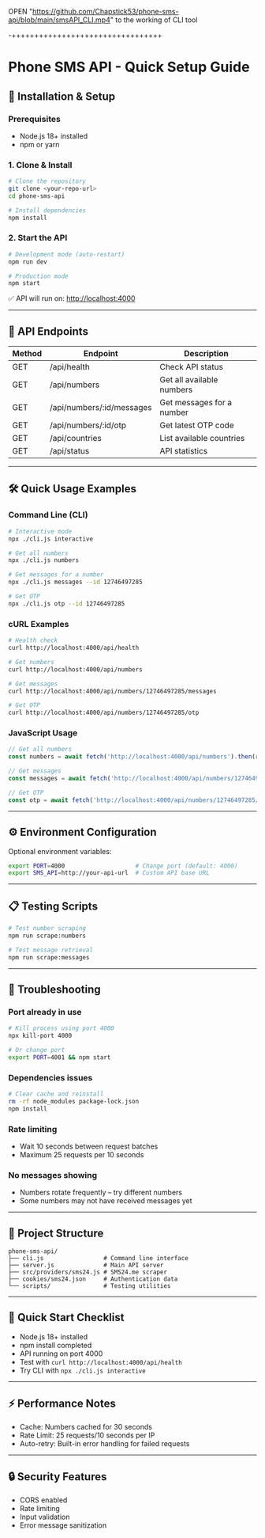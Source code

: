 OPEN "https://github.com/Chapstick53/phone-sms-api/blob/main/smsAPI_CLI.mp4" to the working of CLI tool

-+++++++++++++++++++++++++++++++++
# Phone SMS API - Quick Setup Guide

## 🚀 Installation & Setup

### Prerequisites
- Node.js 18+ installed
- npm or yarn

### 1. Clone & Install
```bash
# Clone the repository
git clone <your-repo-url>
cd phone-sms-api

# Install dependencies
npm install
```

### 2. Start the API
```bash
# Development mode (auto-restart)
npm run dev

# Production mode
npm start
```

✅ API will run on: [http://localhost:4000](http://localhost:4000)

---

## 📡 API Endpoints

| Method | Endpoint                           | Description                 |
|--------|------------------------------------|-----------------------------|
| GET    | /api/health                        | Check API status            |
| GET    | /api/numbers                       | Get all available numbers   |
| GET    | /api/numbers/:id/messages          | Get messages for a number   |
| GET    | /api/numbers/:id/otp               | Get latest OTP code         |
| GET    | /api/countries                     | List available countries    |
| GET    | /api/status                        | API statistics              |

---

## 🛠️ Quick Usage Examples

### Command Line (CLI)
```bash
# Interactive mode
npx ./cli.js interactive

# Get all numbers
npx ./cli.js numbers

# Get messages for a number
npx ./cli.js messages --id 12746497285

# Get OTP
npx ./cli.js otp --id 12746497285
```

### cURL Examples
```bash
# Health check
curl http://localhost:4000/api/health

# Get numbers
curl http://localhost:4000/api/numbers

# Get messages
curl http://localhost:4000/api/numbers/12746497285/messages

# Get OTP
curl http://localhost:4000/api/numbers/12746497285/otp
```

### JavaScript Usage
```javascript
// Get all numbers
const numbers = await fetch('http://localhost:4000/api/numbers').then(r => r.json());

// Get messages
const messages = await fetch('http://localhost:4000/api/numbers/12746497285/messages');

// Get OTP
const otp = await fetch('http://localhost:4000/api/numbers/12746497285/otp');
```

---

## ⚙️ Environment Configuration

Optional environment variables:
```bash
export PORT=4000                    # Change port (default: 4000)
export SMS_API=http://your-api-url  # Custom API base URL
```

---

## 📋 Testing Scripts
```bash
# Test number scraping
npm run scrape:numbers

# Test message retrieval  
npm run scrape:messages
```

---

## 🔧 Troubleshooting

### Port already in use
```bash
# Kill process using port 4000
npx kill-port 4000

# Or change port
export PORT=4001 && npm start
```

### Dependencies issues
```bash
# Clear cache and reinstall
rm -rf node_modules package-lock.json
npm install
```

### Rate limiting
- Wait 10 seconds between request batches  
- Maximum 25 requests per 10 seconds  

### No messages showing
- Numbers rotate frequently – try different numbers  
- Some numbers may not have received messages yet  

---

## 📁 Project Structure
```
phone-sms-api/
├── cli.js                 # Command line interface
├── server.js              # Main API server
├── src/providers/sms24.js # SMS24.me scraper
├── cookies/sms24.json     # Authentication data
└── scripts/               # Testing utilities
```

---

## 🎯 Quick Start Checklist
- Node.js 18+ installed  
- npm install completed  
- API running on port 4000  
- Test with `curl http://localhost:4000/api/health`  
- Try CLI with `npx ./cli.js interactive`  

---

## ⚡ Performance Notes
- Cache: Numbers cached for 30 seconds  
- Rate Limit: 25 requests/10 seconds per IP  
- Auto-retry: Built-in error handling for failed requests  

---

## 🔒 Security Features
- CORS enabled  
- Rate limiting  
- Input validation  
- Error message sanitization  
